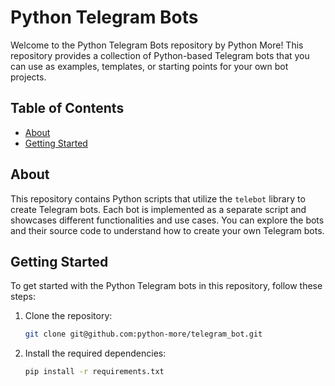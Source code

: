 # Python Telegram Bots

Welcome to the Python Telegram Bots repository by Python More! This repository provides a collection of Python-based Telegram bots that you can use as examples, templates, or starting points for your own bot projects.

## Table of Contents
- [About](#about)
- [Getting Started](#getting-started)

## About
This repository contains Python scripts that utilize the `telebot` library to create Telegram bots. Each bot is implemented as a separate script and showcases different functionalities and use cases. You can explore the bots and their source code to understand how to create your own Telegram bots.

## Getting Started
To get started with the Python Telegram bots in this repository, follow these steps:

1. Clone the repository:
   ```bash
   git clone git@github.com:python-more/telegram_bot.git
   ```

2. Install the required dependencies:

    ```bash
    pip install -r requirements.txt
    ```
